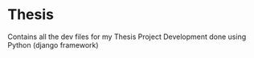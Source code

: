 # Thesis
Contains all the dev files for my Thesis Project
Development done using Python (django framework)
